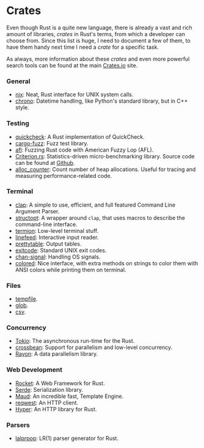 Crates
======

Even though Rust is a quite new language, there is already a vast and rich
amount of libraries, _crates_ in Rust's terms, from which a developer can choose
from.  Since this list is huge, I need to document a few of them, to have them
handy next time I need a _crate_ for a specific task.

As always, more information about these _crates_ and even more powerful search
tools can be found at the main [Crates.io](https://crates.io/) site.


### General

 - [nix](https://github.com/nix-rust/nix):
   Neat, Rust interface for UNIX system calls.
 - [chrono](https://crates.io/crates/chrono):
   Datetime handling, like Python's standard library, but in C++ style.

### Testing

 - [quickcheck](https://crates.io/crates/quickcheck):
   A Rust implementation of QuickCheck.
 - [cargo-fuzz](https://github.com/rust-fuzz/cargo-fuzz):
   Fuzz test library.
 - [afl](https://github.com/rust-fuzz/afl.rs):
   Fuzzing Rust code with American Fuzzy Lop (AFL).
 - [Criterion.rs](https://crates.io/crates/criterion):
   Statistics-driven micro-benchmarking library.  Source code can be found at
   [Github](https://github.com/japaric/criterion.rs).
 - [alloc_counter](https://crates.io/crates/alloc_counter):
   Count number of heap allocations.  Useful for tracing and measuring
   performance-related code.


### Terminal

 - [clap](https://docs.rs/clap/2.14.0/clap/):
   A simple to use, efficient, and full featured Command Line Argument Parser.
 - [structopt](https://docs.rs/structopt-derive/0.1.5/structopt_derive/):
   A wrapper around `clap`, that uses macros to describe the command-line
   interface.
 - [termion](https://github.com/ticki/termion):
   Low-level terminal stuff.
 - [linefeed](https://github.com/murarth/linefeed):
   Interactive input reader.
 - [prettytable](https://github.com/phsym/prettytable-rs):
   Output tables.
 - [exitcode](https://github.com/benwilber/exitcode):
   Standard UNIX exit codes.
 - [chan-signal](https://github.com/BurntSushi/chan-signal):
   Handling OS signals.
 - [colored](https://crates.io/crates/colored):
   Nice interface, with extra methods on strings to color them with ANSI colors
   while printing them on terminal.


### Files

 - [tempfile](https://github.com/Stebalien/tempfile).
 - [glob](https://github.com/rust-lang-nursery/glob).
 - [csv](https://github.com/BurntSushi/rust-csv).


### Concurrency

 - [Tokio](https://tokio.rs/):
   The asynchronous run-time for the Rust.
 - [crossbean](https://github.com/crossbeam-rs/crossbeam):
   Support for parallelism and low-level concurrency.
 - [Rayon](https://github.com/rayon-rs/rayon):
   A data parallelism library.


### Web Development

 - [Rocket](https://rocket.rs/):
   A Web Framework for Rust.
 - [Serde](https://crates.io/crates/serde):
   Serialization library.
 - [Maud](https://github.com/lfairy/maud):
   An incredible fast, Template Engine.
 - [reqwest](https://github.com/seanmonstar/reqwest):
   An HTTP client.
 - [Hyper](https://hyper.rs/):
   An HTTP library for Rust.


### Parsers

 - [lalprpop](https://github.com/nikomatsakis/lalrpop):
   LR(1) parser generator for Rust.

